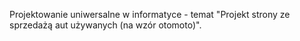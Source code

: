 Projektowanie uniwersalne w informatyce - temat "Projekt strony ze sprzedażą aut używanych (na wzór otomoto)".